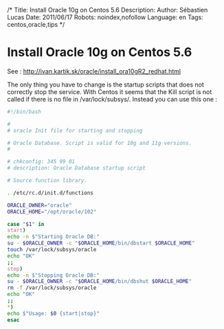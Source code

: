 /*
Title: Install Oracle 10g on Centos 5.6
Description: 
Author: Sébastien Lucas
Date: 2011/06/17
Robots: noindex,nofollow
Language: en
Tags: centos,oracle,tips
*/
# Install Oracle 10g on Centos 5.6

See : http://ivan.kartik.sk/oracle/install_ora10gR2_redhat.html

The only thing you have to change is the startup scripts that does not correctly stop the service. With Centos it seems that the Kill script is not called if there is no file in /var/lock/subsys/. Instead you can use this one : 
```bash
#!/bin/bash

#
# oracle Init file for starting and stopping

# Oracle Database. Script is valid for 10g and 11g versions.
#

# chkconfig: 345 99 01
# description: Oracle Database startup script

# Source function library.

. /etc/rc.d/init.d/functions

ORACLE_OWNER="oracle"
ORACLE_HOME="/opt/oracle/102"

case "$1" in
start)
echo -n $"Starting Oracle DB:"
su - $ORACLE_OWNER -c "$ORACLE_HOME/bin/dbstart $ORACLE_HOME"
touch /var/lock/subsys/oracle
echo "OK"
;;
stop)
echo -n $"Stopping Oracle DB:"
su - $ORACLE_OWNER -c "$ORACLE_HOME/bin/dbshut $ORACLE_HOME"
rm -f /var/lock/subsys/oracle
echo "OK"
;;
*)
echo $"Usage: $0 {start|stop}"
esac
```





